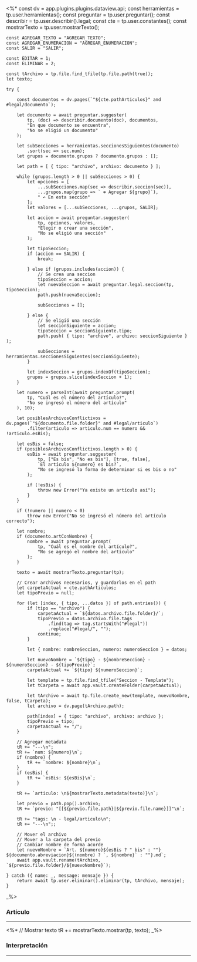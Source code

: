<%*
    const dv = app.plugins.plugins.dataview.api;
    const herramientas = tp.user.herramientas();
    const preguntar = tp.user.preguntar();
    const describir = tp.user.describir().legal;
    const cte = tp.user.constantes();
    const mostrarTexto = tp.user.mostrarTexto();

    const AGREGAR_TEXTO = "AGREGAR_TEXTO";
    const AGREGAR_ENUMERACION = "AGREGAR_ENUMERACION";
    const SALIR = "SALIR";

    const EDITAR = 1;
    const ELIMINAR = 2;
    
    const tArchivo = tp.file.find_tfile(tp.file.path(true));
    let texto;

    try {

        const documentos = dv.pages(`"${cte.pathArticulos}" and #legal/documento`);

        let documento = await preguntar.suggester(
            tp, (doc) => describir.documento(doc), documentos,
            "En que documento se encuentra",
            "No se eligió un documento"
        );
            
        let subSecciones = herramientas.seccionesSiguientes(documento)
            .sort(sec => sec.num);
        let grupos = documento.grupos ? documento.grupos : [];
        
        let path = [ { tipo: "archivo", archivo: documento } ];

        while (grupos.length > 0 || subSecciones > 0) {
            let opciones = [
                ...subSecciones.map(sec => describir.seccion(sec)), 
                ...grupos.map(grupo => ` ⊕ Agregar ${grupo}`),
                " ↶ En esta sección"
            ];
            let valores = [...subSecciones, ...grupos, SALIR];

            let accion = await preguntar.suggester(
                tp, opciones, valores,
                "Elegir o crear una sección",
                "No se eligió una sección"
            );
    
            let tipoSeccion;
            if (accion == SALIR) {
                break;

            } else if (grupos.includes(accion)) {
                // Se crea una seccion
                tipoSeccion = accion;
                let nuevaSeccion = await preguntar.legal.seccion(tp, tipoSeccion);
                path.push(nuevaSeccion);
    
                subSecciones = [];

            } else {
                // Se eligió una sección
                let seccionSiguiente = accion;
                tipoSeccion = seccionSiguiente.tipo;
                path.push( { tipo: "archivo", archivo: seccionSiguiente } );

                subSecciones = herramientas.seccionesSiguientes(seccionSiguiente);    
            }

            let indexSeccion = grupos.indexOf(tipoSeccion);
            grupos = grupos.slice(indexSeccion + 1);
        }

        let numero = parseInt(await preguntar.prompt(
            tp, "Cuál es el número del artículo?", 
            "No se ingresó el número del artículo"
        ), 10);

        let posiblesArchivosConflictivos = dv.pages(`"${documento.file.folder}" and #legal/articulo`)
            .filter(articulo => articulo.num == numero && !articulo.esBis);

        let esBis = false;
        if (posiblesArchivosConflictivos.length > 0) {
            esBis = await preguntar.suggester(
                tp, ["Es bis", "No es bis"], [true, false],
                `El artículo ${numero} es bis?`,
                "No se ingresó la forma de determinar si es bis o no"
            );

            if (!esBis) {
                throw new Error("Ya existe un artículo así");
            }
        }

        if (!numero || numero < 0)
            throw new Error("No se ingresó el número del artículo correcto");

        let nombre;
        if (documento.artConNombre) {
            nombre = await preguntar.prompt(
                tp, "Cuál es el nombre del artículo?",
                "No se agregó el nombre del artículo"
            );
        }

        texto = await mostrarTexto.preguntar(tp);

        // Crear archivos necesarios, y guardarlos en el path
        let carpetaActual = cte.pathArticulos;
        let tipoPrevio = null;

        for (let [index, { tipo, ...datos }] of path.entries()) {
            if (tipo == "archivo") {
                carpetaActual = `${datos.archivo.file.folder}/`;
                tipoPrevio = datos.archivo.file.tags
                    .find(tag => tag.startsWith("#legal"))
                    .replace("#legal/", "");
                continue;
            }

            let { nombre: nombreSeccion, numero: numeroSeccion } = datos;
            
            let nuevoNombre = `${tipo} - ${nombreSeccion} - ${numeroSeccion} - ${tipoPrevio}`;
            carpetaActual += `${tipo} ${numeroSeccion}`;

            let template = tp.file.find_tfile("Seccion - Template");
            let tCarpeta = await app.vault.createFolder(carpetaActual);

            let tArchivo = await tp.file.create_new(template, nuevoNombre, false, tCarpeta);
            let archivo = dv.page(tArchivo.path);

            path[index] = { tipo: "archivo", archivo: archivo };
            tipoPrevio = tipo;
            carpetaActual += "/";
        }

        // Agregar metadata
        tR += "---\n";
        tR += `num: ${numero}\n`;
        if (nombre) {
            tR += `nombre: ${nombre}\n`;
        }
        if (esBis) {
            tR += `esBis: ${esBis}\n`;
        }

        tR += `articulo: \n${mostrarTexto.metadata(texto)}\n`;

        let previo = path.pop().archivo;
        tR += `previo: "[[${previo.file.path}|${previo.file.name}]]"\n`;

        tR += "tags: \n - legal/articulo\n";
        tR += "---\n";;

        // Mover el archivo
        // Mover a la carpeta del previo
        // Cambiar nombre de forma acorde
        let nuevoNombre = `Art. ${numero}${esBis ? " bis" : ""} ${documento.abreviacion}${(nombre) ? `, ${nombre}` : ""}.md`;
        await app.vault.rename(tArchivo, `${previo.file.folder}/${nuevoNombre}`);

    } catch ({ name: _, message: mensaje }) {
        return await tp.user.eliminar().eliminar(tp, tArchivo, mensaje);
    }

_%>
### Artículo
---
<%*
    // Mostrar texto
    tR += mostrarTexto.mostrar(tp, texto);
_%>


### Interpretación
---
